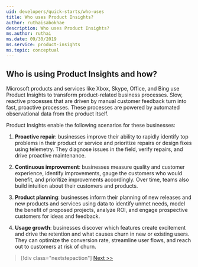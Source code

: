 ```yaml
---
uid: developers/quick-starts/who-uses
title: Who uses Product Insights?
author: ruthaisabokhae
description: Who uses Product Insights?
ms.author: ruthai
ms.date: 09/30/2019
ms.service: product-insights
ms.topic: conceptual
---
```


## <a id="who_uses"></a>Who is using Product Insights and how?

Microsoft products and services like Xbox, Skype, Office, and Bing use Product Insights to transform product-related business processes. Slow, reactive processes that are driven by manual customer feedback turn into fast, proactive processes. These processes are powered by automated observational data from the product itself. 

 Product Insights enable the following scenarios for these businesses:

 
1. **Proactive repair**: businesses improve their ability to rapidly identify top problems in their product or service and prioritize repairs or design fixes using telemetry. They diagnose issues in the field, verify repairs, and drive proactive maintenance.

2. **Continuous improvement**: businesses measure quality and customer experience, identify improvements, gauge the customers who would benefit, and prioritize improvements accordingly. Over time, teams also build intuition about their customers and products.
	
3. **Product planning**: businesses inform their planning of new releases and new products and services using data to identify unmet needs, model the benefit of proposed projects, analyze ROI, and engage prospective customers for ideas and feedback.

4. **Usage growth**: businesses discover which features create excitement and drive the retention and what causes churn in new or existing users. They can optimize the conversion rate, streamline user flows, and reach out to customers at risk of churn.

> [!div class="nextstepaction"]
> [Next >>](how-to-get-started.md)
